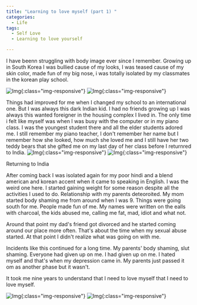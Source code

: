 ```yaml
---
title: "Learning to love myself (part 1) "
categories:
  - Life
tags:
  - Self Love
  - Learning to love yourself

---
```



I have beenn struggling with body image ever since I remember. Growing up in South Korea I was bullied cause of my looks, I was teased cause of my skin color, made fun of  my big nose, i was totally isolated by my classmates in the korean play school.

![Img](/assets/images/1796554_446207605512427_1569563918_n.jpg  "Img"){:class="img-responsive"}
![Img](/assets/images/18033361_1036582023141646_6185210026810917044_n.jpg  "Img"){:class="img-responsive"}

 Things had improved for me when I changed my school to an international one. But I was always this dark Indian kid. I had no friends growing up I was always this wanted foreigner in the housing complex I lived in. The only time i felt like myself was when I was busy with the computer or in my piano class. I was the youngest student there and all the elder students adored me. I still remember my piano teacher, I don't remember her name but I remember how she looked, how much she loved me and I still have her two teddy bears that she gifted me on my last day of her class before I returnred to India.
![Img](/assets/images/10603362_543320639134456_1106143467403583185_n.jpg  "Img"){:class="img-responsive"}
![Img](/assets/images/1959290_446261842173670_1527204292_n.jpg  "Img"){:class="img-responsive"}


Returning to India

After coming back I was isolated again for my poor hindi and a blend american and korean accent when it came to speaking in English. I was the weird one here. I started gaining weight for some reason despite all the activities I used to do. Relationship with my parents deteoroited. My mom started body shaming me from around when I was 9. Things were going south for  me. People made fun of me. My names were written on the ealls with charcoal, the kids abused me, calling me fat, mad, idiot and what not. 

Around that point my dad's friend got divorced and he started coming around our place more often. That's about the time when my sexual abuse started. At that point I didn't realize what was going on with me.

Incidents like this continued for a long time. My parents' body shaming, slut shaming. Everyone had given up on me. I had given up on me. I hated myself and that's when my depression came in. My parents just passed it om as another phase but it wasn't. 

It took me nine years to understand that I need to love myself that I need to love myself. 

![Img](/assets/images/15085595_932611913538658_8445468709318338081_n.jpg  "Img"){:class="img-responsive"}
![Img](/assets/images/45751607_1467461596720351_271735442582274048_n.jpg  "Img"){:class="img-responsive"}





